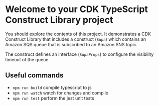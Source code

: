 # Welcome to your CDK TypeScript Construct Library project

You should explore the contents of this project. It demonstrates a CDK Construct Library that includes a construct (`Supa`)
which contains an Amazon SQS queue that is subscribed to an Amazon SNS topic.

The construct defines an interface (`SupaProps`) to configure the visibility timeout of the queue.

## Useful commands

* `npm run build`   compile typescript to js
* `npm run watch`   watch for changes and compile
* `npm run test`    perform the jest unit tests
